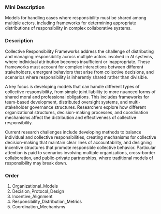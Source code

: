 ### Mini Description

Models for handling cases where responsibility must be shared among multiple actors, including frameworks for determining appropriate distributions of responsibility in complex collaborative systems.

### Description

Collective Responsibility Frameworks address the challenge of distributing and managing responsibility across multiple actors involved in AI systems, where individual attribution becomes insufficient or inappropriate. These frameworks must account for complex interactions between different stakeholders, emergent behaviors that arise from collective decisions, and scenarios where responsibility is inherently shared rather than divisible.

A key focus is developing models that can handle different types of collective responsibility, from simple joint liability to more nuanced forms of shared moral and professional obligations. This includes frameworks for team-based development, distributed oversight systems, and multi-stakeholder governance structures. Researchers explore how different organizational structures, decision-making processes, and coordination mechanisms affect the distribution and effectiveness of collective responsibility.

Current research challenges include developing methods to balance individual and collective responsibilities, creating mechanisms for collective decision-making that maintain clear lines of accountability, and designing incentive structures that promote responsible collective behavior. Particular attention is paid to scenarios involving multiple organizations, cross-border collaboration, and public-private partnerships, where traditional models of responsibility may break down.

### Order

1. Organizational_Models
2. Decision_Protocol_Design
3. Incentive_Alignment
4. Responsibility_Distribution_Metrics
5. Coordination_Mechanisms
